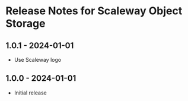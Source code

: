 # Release Notes for Scaleway Object Storage

## 1.0.1 - 2024-01-01

* Use Scaleway logo

## 1.0.0 - 2024-01-01

* Initial release
